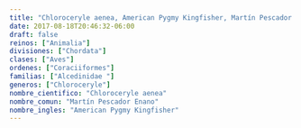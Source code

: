 ```yaml
---
title: "Chloroceryle aenea, American Pygmy Kingfisher, Martín Pescador Enano"
date: 2017-08-18T20:46:32-06:00
draft: false
reinos: ["Animalia"]
divisiones: ["Chordata"]
clases: ["Aves"]
ordenes: ["Coraciiformes"]
familias: ["Alcedinidae "]
generos: ["Chloroceryle"]
nombre_cientifico: "Chloroceryle aenea"
nombre_comun: "Martín Pescador Enano"
nombre_ingles: "American Pygmy Kingfisher"
---
```

